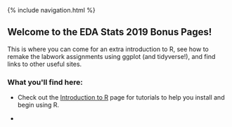 

{% include navigation.html %}


## Welcome to the EDA Stats 2019 Bonus Pages!

This is where you can come for an extra introduction to R, see how to remake the labwork assignments using ggplot (and tidyverse!), and find links to other useful sites. 


### What you'll find here: 

- Check out the [Introduction to R](/before-you-start.html) page for tutorials to help you install and begin using R. 

- 

